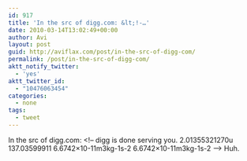 ```yaml
---
id: 917
title: 'In the src of digg.com: &lt;!-…'
date: 2010-03-14T13:02:49+00:00
author: Avi
layout: post
guid: http://aviflax.com/post/in-the-src-of-digg-com/
permalink: /post/in-the-src-of-digg-com/
aktt_notify_twitter:
  - 'yes'
aktt_twitter_id:
  - "10476063454"
categories:
  - none
tags:
  - tweet
---
```

In the src of digg.com: <!&#8211; digg is done serving you. 2.01355321270u 137.03599911 6.6742&#215;10-11m3kg-1s-2 6.6742&#215;10-11m3kg-1s-2 &#8211;> Huh.